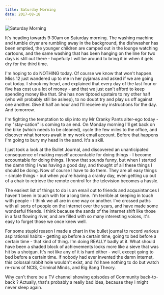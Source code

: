 ```yaml
---
title: Saturday Morning
date: 2017-08-18
---
```


![Saturday Morning](https://source.unsplash.com/-m88z7ily-w/1600x900)

It's heading towards 9:30am on Saturday morning. The washing machine and tumble dryer are rumbling away in the background, the dishwasher has been emptied, the younger children are camped out in the lounge watching cartoons, and the same washing that has been hanging on the line for two days is still out there - hopefully I will be around to bring it in when it gets dry for the third time.

I'm hoping to do NOTHING today. Of course we know that won't happen. Miss 12 just wandered up to me in her pyjamas and asked if we are going out today. I shook my head, and explained that every day of the last four or five has cost us a lot of money - and that we just can't afford to keep spending money like that. She has now tiptoed upstairs to my other half (who will probably still be asleep), to no doubt try and play us off against one another. Give it half an hour and I'll receive my instructions for the day. And tomorrow.

I'm fighting the temptation to slip into my Mr Cranky Pants alter-ego today - my "stay-cation" is coming to an end. On Monday morning I'll get back on the bike (which needs to be cleaned), cycle the few miles to the office, and discover what horrors await in my work email account. Before that happens I'm going to bury my head in the sand. It's a skill.

I just took a look at the Bullet Journal, and discovered an unanticipated consequence of making myself accountable for doing things - I become accountable for doing things. I know that sounds funny, but when I started the damn thing I was having a good day, and thought of all these things I should be doing. Now of course I have to do them. They are all easy things - simple things - but when you're having a cranky day, even getting up out of a chair to retrieve the remote control for the television becomes a hassle.

The easiest list of things to do is an email out to friends and acquaintances I haven't been in touch with for a long time. I'm terrible at keeping in touch with people - I think we all are in one way or another. I've crossed paths with all sorts of people on the internet over the years, and have made some wonderful friends. I think because the sands of the internet shift like those in a fast flowing river, and are filled with so many interesting voices, it's easy to forget those we once knew well.

For some stupid reason I made a chart in the bullet journal to record various aspirational habits - getting up before a certain time, going to bed before a certain time - that kind of thing. I'm doing REALLY badly at it. What should have been a shaded block of achievements looks more like a sieve that was hit by a shotgun. It's not like any of it is hard either - well, except going to bed before a certain time. If nobody had ever invented the damn internet, this colossal rabbit hole wouldn't exist, and I'd have nothing to do but watch re-runs of NCIS, Criminal Minds, and Big Bang Theory.

Why can't there be a TV channel showing episodes of Community back-to-back ? Actually, that's probably a really bad idea, because they I might never sleep again.